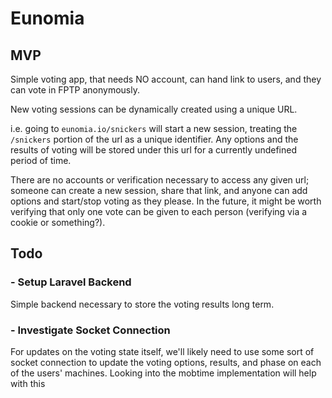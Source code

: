 # Eunomia

## MVP
Simple voting app, that needs NO account, can hand link to users, and they
can vote in FPTP anonymously. 

New voting sessions can be dynamically created using a unique URL.

i.e. going to `eunomia.io/snickers` will start a new session, treating the
`/snickers` portion of the url as a unique identifier. Any options and the
results of voting will be stored under this url for a currently undefined
period of time.

There are no accounts or verification necessary to access any given url; 
someone can create a new session, share that link, and anyone can add options
and start/stop voting as they please. In the future, it might be worth
verifying that only one vote can be given to each person (verifying via a
cookie or something?).

## Todo

### - Setup Laravel Backend

Simple backend necessary to store the voting results long term.

### - Investigate Socket Connection

For updates on the voting state itself, we'll likely need to use some sort of
socket connection to update the voting options, results, and phase on each of
the users' machines. Looking into the mobtime implementation will help with this